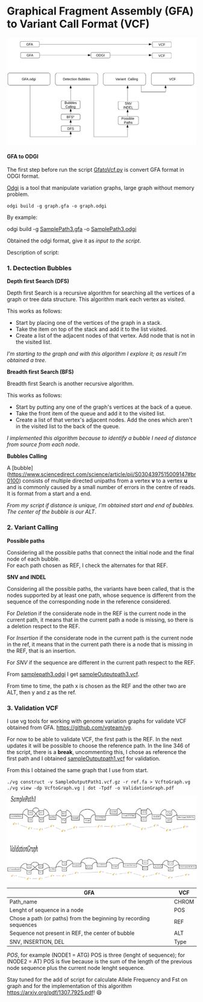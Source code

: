 # Graphical Fragment Assembly (GFA) to Variant Call Format (VCF)

![](/figures/recapscript.png)

#### GFA to ODGI
The first step before run the script [GfatoVcf.py](/VGpop/GfatoVCF.py) is convert GFA format in ODGI format.

[Odgi](https://pangenome.github.io/odgi/index.html) is a tool that manipulate variation graphs, large graph without memory problem.

```
odgi build -g graph.gfa -o graph.odgi
```
By example:

odgi build -g [SamplePath3.gfa](/data/SamplePath3.gfa) -o [SamplePath3.odgi](/data/SamplePath3.odgi)

Obtained the odgi format, give it as _input to the script_. 

Description of script:

### 1. Dectection Bubbles

**Depth first Search (DFS)**

Depth first Search is a recursive algorithm for searching all the vertices of a graph or tree data structure.
This algorithm  mark each vertex as visited.

This works as follows:
- Start by placing one of the vertices of the graph in a stack.
- Take the item on top of the stack and add it to the list visited.
- Create a list of the adjacent nodes of that vertex. Add node that is not in the visited list.

_I'm starting to the graph and with this algorithm I explore it; as result I'm obtained a tree_.

**Breadth first Search (BFS)**

Breadth first Search is another recursive algorithm.

This works as follows:
- Start by putting any one of the graph's vertices at the back of a queue.
- Take the front item of the queue and add it to the visited list.
- Create a list of that vertex's adjacent nodes. Add the ones which aren't in the visited list to the back of the queue.

_I implemented this algorithm because to identify a bubble I need of distance from source from each node_. 

**Bubbles Calling**

A [bubble] (https://www.sciencedirect.com/science/article/pii/S0304397515009147#br0100) consists of multiple directed unipaths from a vertex **v** to a vertex **u** and is commonly caused by a small number of errors in the centre of reads. It is format from a start and a end.

_From my script if distance is unique, I'm obtained start and end of bubbles. The center of the bubble is our ALT_. 

### 2. Variant Calling

**Possible paths**

Considering all the possible paths that connect the initial node and the final node of each bubble.                   
For each path chosen as REF, I check the alternates for that REF.

**SNV and INDEL**

Considering all the possible paths, the variants have been called, that is the nodes supported by at least one path, whose sequence is different from the sequence of the corresponding node in the reference considered.

For _Deletion_ if the considerate node in the REF is the current node in the current path, it means that in the current path a node is missing, so there is a deletion respect to the REF.

For _Insertion_ if the considerate node in the current path is the current node in the ref, it means that in the current path there is a node that is missing in the REF, that is an insertion. 

For _SNV_ if the sequence are different in the current path respect to the REF.

From [samplepath3.odgi](/data/samplepath3.odgi) I get [sampleOutputpath3.vcf](/result/sampleOutputpath3.vcf).

From time to time, the path x is chosen as the REF and the other two are ALT, then y and z as the ref.

### 3. Validation VCF

I use vg tools for working with genome variation graphs for validate VCF obtained from GFA. https://github.com/vgteam/vg.

For now to be able to validate VCF, the first path is the REF. In the next updates it will be possible to choose the reference path.
In the line 346 of the script, there is a **break**, uncommenting this, I chose as reference the first path and I obtained
[sampleOutputpath1.vcf](/result/sampleOutputpath1.vcf) for validation. 

From this I obtained the same graph that I use from start. 

```
./vg construct -v SampleOutputPath1.vcf.gz -r ref.fa > VcftoGraph.vg
./vg view -dp VcftoGraph.vg | dot -Tpdf -o ValidationGraph.pdf

```

![](/figures/Validation.png)

GFA | VCF
------------ | -------------
Path_name                   | CHROM
Lenght of sequence in a node| POS
Chose a path (or paths) from the beginning by recording sequences | REF
Sequence not present in REF, the center of bubble | ALT
SNV, INSERTION, DEL | Type
 
*POS*, for example (NODE1 = ATG) POS is three (lenght of sequence);
for (NODE2 = AT) POS is five because is the sum of the length of the previous node sequence plus the current node lenght sequence.

Stay tuned for the add of script for calculate Allele Frequency and Fst on graph and for the implementation of this algorithm https://arxiv.org/pdf/1307.7925.pdf! :smile:
